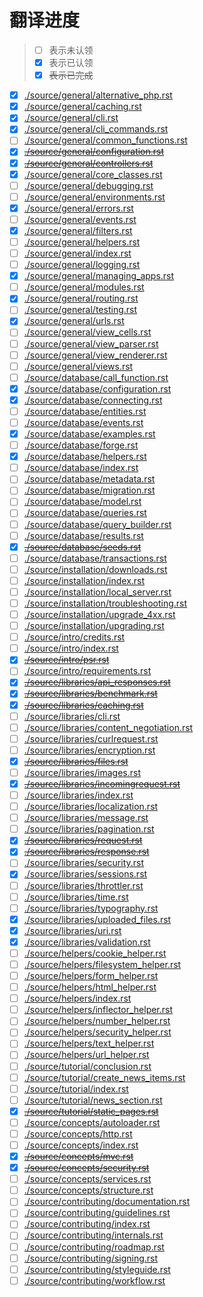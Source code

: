 # 翻译进度

> - [ ] 表示未认领
> - [x] 表示已认领
> - [x] ~~表示已完成~~


- [x] [./source/general/alternative_php.rst](source/general/alternative_php.rst)
- [x] [./source/general/caching.rst](source/general/caching.rst)
- [x] [./source/general/cli.rst](source/general/cli.rst)
- [x] [./source/general/cli_commands.rst](source/general/cli_commands.rst)
- [ ] [./source/general/common_functions.rst](source/general/common_functions.rst)
- [x] [~~./source/general/configuration.rst~~](source/general/configuration.rst)
- [x] [~~./source/general/controllers.rst~~](source/general/controllers.rst)
- [x] [./source/general/core_classes.rst](source/general/core_classes.rst)
- [ ] [./source/general/debugging.rst](source/general/debugging.rst)
- [ ] [./source/general/environments.rst](source/general/environments.rst)
- [x] [./source/general/errors.rst](source/general/errors.rst)
- [ ] [./source/general/events.rst](source/general/events.rst)
- [x] [./source/general/filters.rst](source/general/filters.rst)
- [ ] [./source/general/helpers.rst](source/general/helpers.rst)
- [ ] [./source/general/index.rst](source/general/index.rst)
- [ ] [./source/general/logging.rst](source/general/logging.rst)
- [x] [./source/general/managing_apps.rst](source/general/managing_apps.rst)
- [ ] [./source/general/modules.rst](source/general/modules.rst)
- [x] [./source/general/routing.rst](source/general/routing.rst)
- [ ] [./source/general/testing.rst](source/general/testing.rst)
- [x] [./source/general/urls.rst](source/general/urls.rst)
- [ ] [./source/general/view_cells.rst](source/general/view_cells.rst)
- [ ] [./source/general/view_parser.rst](source/general/view_parser.rst)
- [ ] [./source/general/view_renderer.rst](source/general/view_renderer.rst)
- [ ] [./source/general/views.rst](source/general/views.rst)
- [ ] [./source/database/call_function.rst](source/database/call_function.rst)
- [x] [./source/database/configuration.rst](source/database/configuration.rst)
- [x] [./source/database/connecting.rst](source/database/connecting.rst)
- [ ] [./source/database/entities.rst](source/database/entities.rst)
- [ ] [./source/database/events.rst](source/database/events.rst)
- [x] [./source/database/examples.rst](source/database/examples.rst)
- [ ] [./source/database/forge.rst](source/database/forge.rst)
- [x] [./source/database/helpers.rst](source/database/helpers.rst)
- [ ] [./source/database/index.rst](source/database/index.rst)
- [ ] [./source/database/metadata.rst](source/database/metadata.rst)
- [ ] [./source/database/migration.rst](source/database/migration.rst)
- [ ] [./source/database/model.rst](source/database/model.rst)
- [ ] [./source/database/queries.rst](source/database/queries.rst)
- [ ] [./source/database/query_builder.rst](source/database/query_builder.rst)
- [ ] [./source/database/results.rst](source/database/results.rst)
- [x] [~~./source/database/seeds.rst~~](source/database/seeds.rst)
- [ ] [./source/database/transactions.rst](source/database/transactions.rst)
- [ ] [./source/installation/downloads.rst](source/installation/downloads.rst)
- [ ] [./source/installation/index.rst](source/installation/index.rst)
- [ ] [./source/installation/local_server.rst](source/installation/local_server.rst)
- [ ] [./source/installation/troubleshooting.rst](source/installation/troubleshooting.rst)
- [ ] [./source/installation/upgrade_4xx.rst](source/installation/upgrade_4xx.rst)
- [ ] [./source/installation/upgrading.rst](source/installation/upgrading.rst)
- [ ] [./source/intro/credits.rst](source/intro/credits.rst)
- [ ] [./source/intro/index.rst](source/intro/index.rst)
- [x] [~~./source/intro/psr.rst~~](source/intro/psr.rst)
- [ ] [./source/intro/requirements.rst](source/intro/requirements.rst)
- [x] [~~./source/libraries/api_responses.rst~~](source/libraries/api_responses.rst)
- [x] [~~./source/libraries/benchmark.rst~~](source/libraries/benchmark.rst)
- [x] [~~./source/libraries/caching.rst~~](source/libraries/caching.rst)
- [ ] [./source/libraries/cli.rst](source/libraries/cli.rst)
- [ ] [./source/libraries/content_negotiation.rst](source/libraries/content_negotiation.rst)
- [ ] [./source/libraries/curlrequest.rst](source/libraries/curlrequest.rst)
- [ ] [./source/libraries/encryption.rst](source/libraries/encryption.rst)
- [x] [~~./source/libraries/files.rst~~](source/libraries/files.rst)
- [ ] [./source/libraries/images.rst](source/libraries/images.rst)
- [x] [~~./source/libraries/incomingrequest.rst~~](source/libraries/incomingrequest.rst)
- [ ] [./source/libraries/index.rst](source/libraries/index.rst)
- [ ] [./source/libraries/localization.rst](source/libraries/localization.rst)
- [ ] [./source/libraries/message.rst](source/libraries/message.rst)
- [ ] [./source/libraries/pagination.rst](source/libraries/pagination.rst)
- [x] [~~./source/libraries/request.rst~~](source/libraries/request.rst)
- [x] [~~./source/libraries/response.rst~~](source/libraries/response.rst)
- [ ] [./source/libraries/security.rst](source/libraries/security.rst)
- [x] [./source/libraries/sessions.rst](source/libraries/sessions.rst)
- [ ] [./source/libraries/throttler.rst](source/libraries/throttler.rst)
- [ ] [./source/libraries/time.rst](source/libraries/time.rst)
- [ ] [./source/libraries/typography.rst](source/libraries/typography.rst)
- [x] [./source/libraries/uploaded_files.rst](source/libraries/uploaded_files.rst)
- [x] [./source/libraries/uri.rst](source/libraries/uri.rst)
- [x] [./source/libraries/validation.rst](source/libraries/validation.rst)
- [ ] [./source/helpers/cookie_helper.rst](source/helpers/cookie_helper.rst)
- [ ] [./source/helpers/filesystem_helper.rst](source/helpers/filesystem_helper.rst)
- [ ] [./source/helpers/form_helper.rst](source/helpers/form_helper.rst)
- [ ] [./source/helpers/html_helper.rst](source/helpers/html_helper.rst)
- [ ] [./source/helpers/index.rst](source/helpers/index.rst)
- [ ] [./source/helpers/inflector_helper.rst](source/helpers/inflector_helper.rst)
- [ ] [./source/helpers/number_helper.rst](source/helpers/number_helper.rst)
- [ ] [./source/helpers/security_helper.rst](source/helpers/security_helper.rst)
- [ ] [./source/helpers/text_helper.rst](source/helpers/text_helper.rst)
- [ ] [./source/helpers/url_helper.rst](source/helpers/url_helper.rst)
- [ ] [./source/tutorial/conclusion.rst](source/tutorial/conclusion.rst)
- [ ] [./source/tutorial/create_news_items.rst](source/tutorial/create_news_items.rst)
- [ ] [./source/tutorial/index.rst](source/tutorial/index.rst)
- [ ] [./source/tutorial/news_section.rst](source/tutorial/news_section.rst)
- [x] [~~./source/tutorial/static_pages.rst~~](source/tutorial/static_pages.rst)
- [ ] [./source/concepts/autoloader.rst](source/concepts/autoloader.rst)
- [ ] [./source/concepts/http.rst](source/concepts/http.rst)
- [ ] [./source/concepts/index.rst](source/concepts/index.rst)
- [x] [~~./source/concepts/mvc.rst~~](source/concepts/mvc.rst)
- [x] [~~./source/concepts/security.rst~~](source/concepts/security.rst)
- [ ] [./source/concepts/services.rst](source/concepts/services.rst)
- [ ] [./source/concepts/structure.rst](source/concepts/structure.rst)
- [ ] [./source/contributing/documentation.rst](source/contributing/documentation.rst)
- [ ] [./source/contributing/guidelines.rst](source/contributing/guidelines.rst)
- [ ] [./source/contributing/index.rst](source/contributing/index.rst)
- [ ] [./source/contributing/internals.rst](source/contributing/internals.rst)
- [ ] [./source/contributing/roadmap.rst](source/contributing/roadmap.rst)
- [ ] [./source/contributing/signing.rst](source/contributing/signing.rst)
- [ ] [./source/contributing/styleguide.rst](source/contributing/styleguide.rst)
- [ ] [./source/contributing/workflow.rst](source/contributing/workflow.rst)
